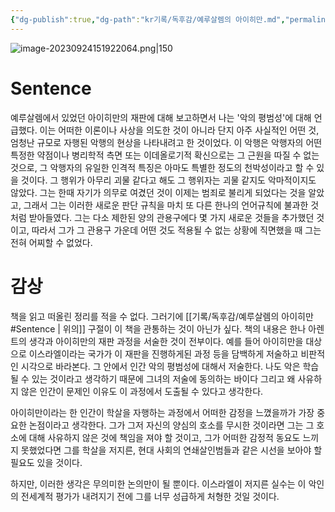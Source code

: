 ```yaml
---
{"dg-publish":true,"dg-path":"kr기록/독후감/예루살렘의 아이히만.md","permalink":"/kr기록/독후감/예루살렘의 아이히만/","title":"예루살렘의 아이히만 (악의 평범성에 대한 보고서)","tags":["📚Book","악의평범성","한나아렌트"],"created":"2023-05-30 15:18:40","updated":"2023-09-24 15:18:40"}
---
```


![image-20230924151922064.png|150](/img/user/%EA%B8%B0%EB%A1%9D/assets/%EC%98%88%EB%A3%A8%EC%82%B4%EB%A0%98%EC%9D%98%20%EC%95%84%EC%9D%B4%ED%9E%88%EB%A7%8C/image-20230924151922064.png)
# Sentence

예루살렘에서 있었던 아이히만의 재판에 대해 보고하면서 나는 '악의 평범성'에 대해 언급했다. 이는 어떠한 이론이나 사상을 의도한 것이 아니라 단지 아주 사실적인 어떤 것, 엄청난 규모로 자행된 악행의 현상을 나타내려고 한 것이었다. 이 악행은 악행자의 어떤 특정한 약점이나 병리학적 측면 또는 이데올로기적 확신으로는 그 근원을 따질 수 없는 것으로, 그 악행자의 유일한 인격적 특징은 아마도 특별한 정도의 천박성이라고 할 수 있을 것이다. 
그 행위가 아무리 괴물 같다고 해도 그 행위자는 괴물 같지도 악마적이지도 않았다.
그는 한때 자기가 의무로 여겼던 것이 이제는 범죄로 불리게 되었다는 것을 알았고, 그래서 그는 이러한 새로운 판단 규칙을 마치 또 다른 한나의 언어규칙에 불과한 것처럼 받아들였다. 그는 다소 제한된 양의 관용구에다 몇 가지 새로운 것들을 추가했던 것이고, 따라서 그가 그 관용구 가운데 어떤 것도 적용될 수 없는 상황에 직면했을 때 
그는 전혀 어찌할 수 없었다.

# 감상

책을 읽고 떠올린 정리를 적을 수 없다. 그러기에 [[기록/독후감/예루살렘의 아이히만#Sentence \| 위의]] 구절이 이 책을 관통하는 것이 아닌가 싶다. 책의 내용은 한나 아렌트의 생각과 아이히만의 재판 과정을 서술한 것이 전부이다. 예를 들어 아이히만을 대상으로 이스라엘이라는 국가가 이 재판을 진행하게된 과정 등을 담백하게 저술하고 비판적인 시각으로 바라본다. 그 안에서 인간 악의 평범성에 대해서 저술한다. 
나도 악은 학습될 수 있는 것이라고 생각하기 때문에 그녀의 저술에 동의하는 바이다 그리고 왜 사유하지 않은 인간이 문제인 이유도 이 과정에서 도출될 수 있다고 생각한다.

아이히만이라는 한 인간이 학살을 자행하는 과정에서 어떠한 감정을 느꼈을까가 가장 중요한 논점이라고 생각한다. 그가 그저 자신의 양심의 호소를 무시한 것이라면 그는 그 호소에 대해 사유하지 않은 것에 책임을 져야 할 것이고, 그가 어떠한 감정적 동요도 느끼지 못했었다면 그를 학살을 저지른, 현대 사회의 연쇄살인범들과 같은 시선을 보아야 할 필요도 있을 것이다. 

하지만, 이러한 생각은 무의미한 논의만이 될 뿐이다. 이스라엘이 저지른 실수는 이 악인의 전세계적 평가가 내려지기 전에 그를 너무 성급하게 처형한 것일 것이다.

